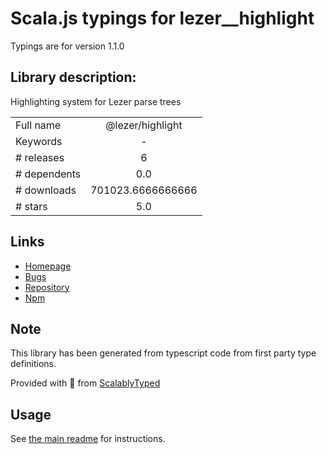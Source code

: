 
# Scala.js typings for lezer__highlight

Typings are for version 1.1.0

## Library description:
Highlighting system for Lezer parse trees

|                    |                 |
| ------------------ | :-------------: |
| Full name          | @lezer/highlight |
| Keywords           | - |
| # releases         | 6 |
| # dependents       | 0.0 |
| # downloads        | 701023.6666666666 |
| # stars            | 5.0 |

## Links
- [Homepage](https://github.com/lezer-parser/highlight#readme)
- [Bugs](https://github.com/lezer-parser/highlight/issues)
- [Repository](https://github.com/lezer-parser/highlight)
- [Npm](https://www.npmjs.com/package/%40lezer%2Fhighlight)
    


## Note
This library has been generated from typescript code from first party type definitions.

Provided with :purple_heart: from [ScalablyTyped](https://github.com/oyvindberg/ScalablyTyped)

## Usage
See [the main readme](../../readme.md) for instructions.


